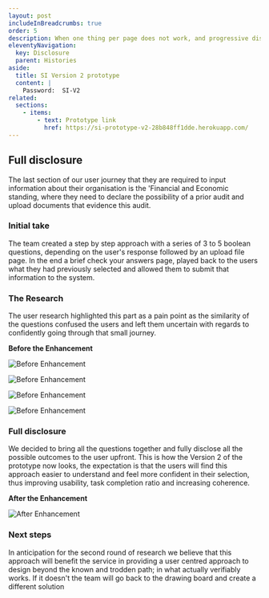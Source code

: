 ```yaml
---
layout: post
includeInBreadcrumbs: true
order: 5
description: When one thing per page does not work, and progressive disclosure does not fit the context.
eleventyNavigation:
  key: Disclosure
  parent: Histories
aside:
  title: SI Version 2 prototype
  content: |
    Password:  SI-V2
related:
  sections:
    - items:
        - text: Prototype link
          href: https://si-prototype-v2-28b848ff1dde.herokuapp.com/
---
```


## Full disclosure

The last section of our user journey that they are required to input information about their organisation is the 'Financial and Economic standing, where they need to declare the possibility of a prior audit and upload documents that evidence this audit.

### Initial take

The team created a step by step approach with a series of 3 to 5 boolean questions, depending on the user's response followed by an upload file page. In the end a brief check your answers page, played back to the users what they had previously selected and allowed them to submit that information to the system.

### The Research

The user research highlighted this part as a pain point as the similarity of the questions confused the users and left them uncertain with regards to confidently going through that small journey.

**Before the Enhancement**

![Before Enhancement](/assets/disclosure/1.png)

![Before Enhancement](/assets/disclosure/2.png)

![Before Enhancement](/assets/disclosure/3.png)

![Before Enhancement](/assets/disclosure/4.png)

### Full disclosure

We decided to bring all the questions together and fully disclose all the possible outcomes to the user upfront. This is how the Version 2 of the prototype now looks, the expectation is that the users will find this approach easier to understand and feel more confident in their selection, thus improving usability, task completion ratio and increasing coherence. 

**After the Enhancement**

![After Enhancement](/assets/disclosure/5.png)

### Next steps

In anticipation for the second round of research we believe that this approach will benefit the service in providing a user centred approach to design beyond the known and trodden path; in what actually verifiably works. If it doesn't the team will go back to the drawing board and create a different solution

